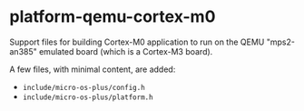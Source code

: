 # platform-qemu-cortex-m0

Support files for building Cortex-M0 application to run on the
QEMU "mps2-an385" emulated board (which is a Cortex-M3 board).

A few files, with minimal content, are added:

- `include/micro-os-plus/config.h`
- `include/micro-os-plus/platform.h`
